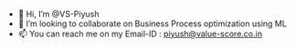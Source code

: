 - 👋 Hi, I’m @VS-Piyush
- 💞️ I’m looking to collaborate on Business Process optimization using ML
- 📫 You can reach me on my Email-ID : piyush@value-score.co.in

<!---
VS-Piyush/VS-Piyush is a ✨ special ✨ repository because its `README.md` (this file) appears on your GitHub profile.
You can click the Preview link to take a look at your changes.
--->
